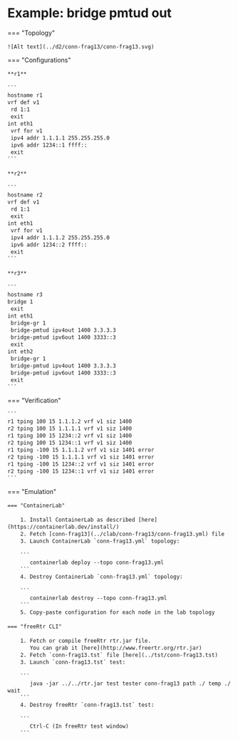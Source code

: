 # Example: bridge pmtud out

=== "Topology"

    ![Alt text](../d2/conn-frag13/conn-frag13.svg)

=== "Configurations"

    **r1**

    ```
    hostname r1
    vrf def v1
     rd 1:1
     exit
    int eth1
     vrf for v1
     ipv4 addr 1.1.1.1 255.255.255.0
     ipv6 addr 1234::1 ffff::
     exit
    ```

    **r2**

    ```
    hostname r2
    vrf def v1
     rd 1:1
     exit
    int eth1
     vrf for v1
     ipv4 addr 1.1.1.2 255.255.255.0
     ipv6 addr 1234::2 ffff::
     exit
    ```

    **r3**

    ```
    hostname r3
    bridge 1
     exit
    int eth1
     bridge-gr 1
     bridge-pmtud ipv4out 1400 3.3.3.3
     bridge-pmtud ipv6out 1400 3333::3
     exit
    int eth2
     bridge-gr 1
     bridge-pmtud ipv4out 1400 3.3.3.3
     bridge-pmtud ipv6out 1400 3333::3
     exit
    ```

=== "Verification"

    ```
    r1 tping 100 15 1.1.1.2 vrf v1 siz 1400
    r2 tping 100 15 1.1.1.1 vrf v1 siz 1400
    r1 tping 100 15 1234::2 vrf v1 siz 1400
    r2 tping 100 15 1234::1 vrf v1 siz 1400
    r1 tping -100 15 1.1.1.2 vrf v1 siz 1401 error
    r2 tping -100 15 1.1.1.1 vrf v1 siz 1401 error
    r1 tping -100 15 1234::2 vrf v1 siz 1401 error
    r2 tping -100 15 1234::1 vrf v1 siz 1401 error
    ```

=== "Emulation"

    === "ContainerLab"

        1. Install ContainerLab as described [here](https://containerlab.dev/install/)  
        2. Fetch [conn-frag13](../clab/conn-frag13/conn-frag13.yml) file  
        3. Launch ContainerLab `conn-frag13.yml` topology:  

        ```
           containerlab deploy --topo conn-frag13.yml  
        ```
        4. Destroy ContainerLab `conn-frag13.yml` topology:  

        ```
           containerlab destroy --topo conn-frag13.yml  
        ```
        5. Copy-paste configuration for each node in the lab topology

    === "freeRtr CLI"

        1. Fetch or compile freeRtr rtr.jar file.  
           You can grab it [here](http://www.freertr.org/rtr.jar)  
        2. Fetch `conn-frag13.tst` file [here](../tst/conn-frag13.tst)  
        3. Launch `conn-frag13.tst` test:  

        ```
           java -jar ../../rtr.jar test tester conn-frag13 path ./ temp ./ wait
        ```
        4. Destroy freeRtr `conn-frag13.tst` test:  

        ```
           Ctrl-C (In freeRtr test window)
        ```

